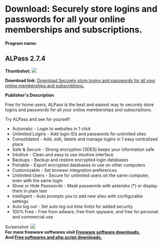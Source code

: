 # Download: Securely store logins and passwords for all your online memberships and subscriptions.

**Program name:**

## ALPass 2.7.4

  
**Thumbshot:** ![](http://www.freewarefiles.com/screenshot/alpass2_md.jpg)   
  
**Download link:** [Download Securely store logins and passwords for all your online memberships and subscriptions.](http://freesoftwares.boysofts.com/ALPass_program_17261.html)  
  


**Publisher's Description**  
  


Free for home users, ALPass is the best and easiest way to securely store logins and passwords for all your online memberships and subscriptions. 

Try ALPass and see for yourself:

  * Automatic - Login to websites in 1 click 
  * Unlimited Logins - Add login IDs and passwords for unlimited sites 
  * Consolidated - Add, edit, delete and manage logins in 1 easy centralized place 
  * Safe & Secure - Strong encryption (3DES) keeps your information safe 
  * Intuitive - Clean and easy to use intuitive interface 
  * Backups - Backup and restore encrypted login databases 
  * Portable - Export encrypted databases to use on other computers 
  * Customizable - Set browser integration preferences 
  * Unlimited Users - Secure for unlimited users on the same computer, even with the same login 
  * Show or Hide Passwords - Mask passwords with asterisks (*) or display them in plain text 
  * Intelligent - Auto prompts you to add new sites with configurable settings 
  * Auto log out - Set auto log out time limits for added security 
  * 100% Free - Free from adware, free from spyware, and free for personal and commercial use 

  
  
Screenshot: ![](http://www.freewarefiles.com/screenshot/alpass2.jpg)   
**For more freeware softwares visit [Freeware software downloads.](http://freesoftwares.boysofts.com/)**   
**And [Free softwares and php script downloads.](http://www.boysofts.com/)**
